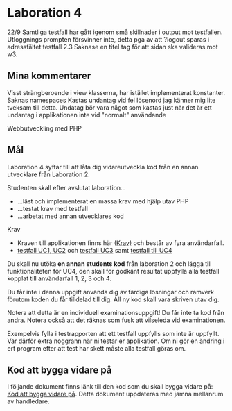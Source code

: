 Laboration 4
====

22/9 Samtliga testfall har gått igenom små skillnader i output mot testfallen.
Utloggnings prompten försvinner inte, detta pga av att ?logout sparas i adressfältet testfall 2.3
Saknase en titel tag för att sidan ska valideras mot w3.


Mina kommentarer
------
Visst strängberoende i view klasserna, har istället implementerat konstanter.
Saknas namespaces
Kastas undantag vid fel lösenord jag känner mig lite tveksam till detta. 
Undatag bör vara något som kastas just när det är ett undantag i applikationen inte vid "normalt" användande

Webbutveckling med PHP 
 <h2>Mål</h2>
<p>Laboration 4 syftar till att låta dig vidareutveckla kod från en annan utvecklare från Laboration 2. </p>
<p>Studenten skall efter avslutat laboration&#8230;</p>
<ul>
<li>&#8230;läst och implementerat en massa krav med hjälp utav PHP</li>
<li>&#8230;testat krav med testfall</li>
<li>&#8230;arbetat med annan utvecklares kod</li>
</ul>
Krav
<ul>
<li>Kraven till applikationen finns här (<a title="Krav till applikationen" href="https://docs.google.com/document/d/1DOgbeOpjR2nkNExTE7Z7OKqgbufqmkbjYGEMv-53aUA/edit?usp=sharing" target="_blank">Krav)</a> och består av fyra användarfall.</li>
<li><a title="Testfall" href="https://docs.google.com/document/d/1f53RvlJ2TgyI0EaQpBqI-6UpPo9bsqEjvNkeVP8yIGc/edit?usp=sharing" target="_blank">testfall UC1, UC2</a> och <a href="https://docs.google.com/document/d/1M40XNKSJygNsT81gXjeGyMWqQRLpPPm7mYcCEChVj4o/edit?usp=sharing" target="_blank">testfall UC3</a> samt <a title="Testfall UC4" href="https://docs.google.com/document/d/1XQU03gLInmyGgaO_51nzPlAm2vT76VaNlLZ-7hyUz3o/edit?usp=sharing" target="_blank">testfall till UC4</a></li>
</ul>
<p>Du skall nu utöka<strong> en annan students kod</strong> från laboration 2 och lägga till funktionaliteten för UC4, den skall för godkänt resultat uppfylla alla testfall kopplat till användarfall 1, 2, 3 och 4.</p>
<p>Du får inte i denna uppgift använda dig av färdiga lösningar och ramverk förutom koden du får tilldelad till dig. All ny kod skall vara skriven utav dig.</p>
<p>Notera att detta är en individuell examinationsuppgift! Du får inte ta kod från andra. Notera också att det räknas som fusk att vilseleda vid examinationen.</p>
<p>Exempelvis fylla i testrapporten att ett testfall uppfylls som inte är uppfyllt. Var därför extra noggrann när ni testar er applikation. Om ni gör en ändring i ert program efter att test har skett måste alla testfall göras om.</p>
<h2>Kod att bygga vidare på</h2>
<p>I följande dokument finns länk till den kod som du skall bygga vidare på: <a href="https://docs.google.com/spreadsheets/d/1_5MpW9KENeEK6CLJQo5hLSYKklBTS2eSPJrdm4OmjlA/edit?usp=sharing" target="_blank">Kod att bygga vidare på</a>. Detta dokument uppdateras med jämna mellanrum av handledare.</p>
